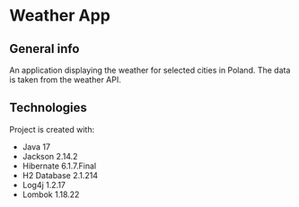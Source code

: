 # Weather App

## General info
An application displaying the weather for selected cities in Poland. The data is taken from the weather API.

## Technologies
Project is created with:
* Java 17
* Jackson 2.14.2
* Hibernate 6.1.7.Final
* H2 Database 2.1.214
* Log4j 1.2.17
* Lombok 1.18.22

